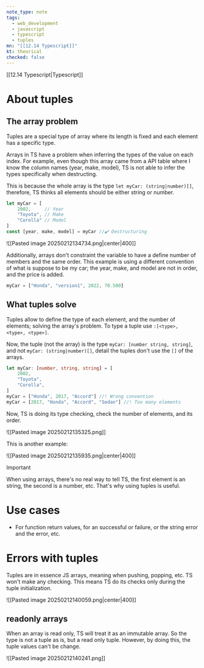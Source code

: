 ```yaml
---
note_type: note
tags:
  - web_development
  - javascript
  - typescript
  - tuples
mn: "[[12.14 Typescript]]"
kt: theorical
checked: false
---
```

[[12.14 Typescript|Typescript]]

# About tuples
## The array problem
Tuples are a special type of array where its length is fixed and each element has a specific type. 

Arrays in TS have a problem when inferring the types of the value on each index. For example, even though this array came from a API table where I know the column names (year, make, model), TS is not able to infer the types specifically when destructing. 

This is because the whole array is the type `let myCar: (string|number)[]`, therefore, TS thinks all elements should be either string or number. 

```ts
let myCar = [
    2002,     // Year
    "Toyota", // Make
    "Corolla" // Model
]
const [year, make, model] = myCar //✔️ Destructuring
```

![[Pasted image 20250212134734.png|center|400]]

Additionally, arrays don't constraint the variable to have a define number of members and the same order. This example is using a different convention of what is suppose to be my car; the year, make, and model are not in order, and the price is added. 

```ts
myCar = ["Honda", "version1", 2022, 70.500]  
```

## What tuples solve
Tuples allow to define the type of each element, and the number of elements; solving the array's problem. To type a tuple use `:[<type>, <type>, <type>]`.

Now, the tuple (not the array) is the type `myCar: [number string, string]`, and not `myCar: (string|number)[]`, detail the tuples don't use the `[]` of the arrays. 

```ts
let myCar: [number, string, string] = [
    2002,
    "Toyota",
    "Corolla",
]
myCar = ["Honda", 2017, "Accord"] //! Wrong convention
myCar = [2017, "Honda", "Accord", "Sedan"] //! Too many elements
```

Now, TS is doing its type checking, check the number of elements, and its order. 

![[Pasted image 20250212135325.png]]

This is another example:

![[Pasted image 20250212135935.png|center|400]]

>[!important]
>When using arrays, there's no real way to tell TS, the first element is an string, the second is a number, etc. That's why using tuples is useful.

# Use cases
- For function return values, for an successful or failure, or the string error and the error, etc.
# Errors with tuples
Tuples are in essence JS arrays, meaning when pushing, popping, etc. TS won't make any checking. This means TS do its checks only during the tuple initialization. 

![[Pasted image 20250212140059.png|center|400]]


## readonly arrays
When an array is read only, TS will treat it as an immutable array. So the type is not a tuple as is, but a read only tuple. However, by doing this, the tuple values can't be change. 

![[Pasted image 20250212140241.png]]